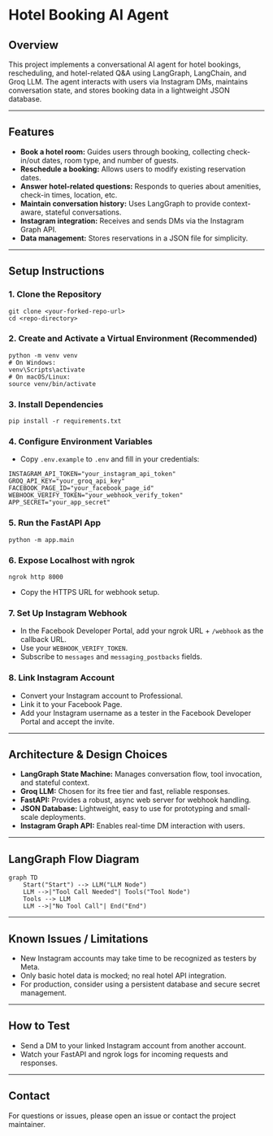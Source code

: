 # Hotel Booking AI Agent

## Overview
This project implements a conversational AI agent for hotel bookings, rescheduling, and hotel-related Q&A using LangGraph, LangChain, and Groq LLM. The agent interacts with users via Instagram DMs, maintains conversation state, and stores booking data in a lightweight JSON database.

---

## Features
- **Book a hotel room:** Guides users through booking, collecting check-in/out dates, room type, and number of guests.
- **Reschedule a booking:** Allows users to modify existing reservation dates.
- **Answer hotel-related questions:** Responds to queries about amenities, check-in times, location, etc.
- **Maintain conversation history:** Uses LangGraph to provide context-aware, stateful conversations.
- **Instagram integration:** Receives and sends DMs via the Instagram Graph API.
- **Data management:** Stores reservations in a JSON file for simplicity.

---

## Setup Instructions

### 1. Clone the Repository
```
git clone <your-forked-repo-url>
cd <repo-directory>
```

### 2. Create and Activate a Virtual Environment (Recommended)
```
python -m venv venv
# On Windows:
venv\Scripts\activate
# On macOS/Linux:
source venv/bin/activate
```

### 3. Install Dependencies
```
pip install -r requirements.txt
```

### 4. Configure Environment Variables
- Copy `.env.example` to `.env` and fill in your credentials:
```
INSTAGRAM_API_TOKEN="your_instagram_api_token"
GROQ_API_KEY="your_groq_api_key"
FACEBOOK_PAGE_ID="your_facebook_page_id"
WEBHOOK_VERIFY_TOKEN="your_webhook_verify_token"
APP_SECRET="your_app_secret"
```

### 5. Run the FastAPI App
```
python -m app.main
```

### 6. Expose Localhost with ngrok
```
ngrok http 8000
```
- Copy the HTTPS URL for webhook setup.

### 7. Set Up Instagram Webhook
- In the Facebook Developer Portal, add your ngrok URL + `/webhook` as the callback URL.
- Use your `WEBHOOK_VERIFY_TOKEN`.
- Subscribe to `messages` and `messaging_postbacks` fields.

### 8. Link Instagram Account
- Convert your Instagram account to Professional.
- Link it to your Facebook Page.
- Add your Instagram username as a tester in the Facebook Developer Portal and accept the invite.

---

## Architecture & Design Choices
- **LangGraph State Machine:** Manages conversation flow, tool invocation, and stateful context.
- **Groq LLM:** Chosen for its free tier and fast, reliable responses.
- **FastAPI:** Provides a robust, async web server for webhook handling.
- **JSON Database:** Lightweight, easy to use for prototyping and small-scale deployments.
- **Instagram Graph API:** Enables real-time DM interaction with users.

---

## LangGraph Flow Diagram

```mermaid
graph TD
    Start("Start") --> LLM("LLM Node")
    LLM -->|"Tool Call Needed"| Tools("Tool Node")
    Tools --> LLM
    LLM -->|"No Tool Call"| End("End")
```

---

## Known Issues / Limitations
- New Instagram accounts may take time to be recognized as testers by Meta.
- Only basic hotel data is mocked; no real hotel API integration.
- For production, consider using a persistent database and secure secret management.

---

## How to Test
- Send a DM to your linked Instagram account from another account.
- Watch your FastAPI and ngrok logs for incoming requests and responses.

---

## Contact
For questions or issues, please open an issue or contact the project maintainer. 